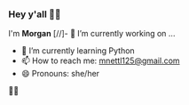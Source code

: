 ### Hey y'all 👋🏾
I'm **Morgan**
[//]- 🔭 I’m currently working on ...
- 🌱 I’m currently learning Python
- 📫 How to reach me: mnettl125@gmail.com
- 😄 Pronouns: she/her
<!-- - ⚡ Fun fact: ... -->
✌🏾

